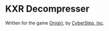 # KXR Decompresser
Written for the game [Onigiri](https://store.steampowered.com/app/290470), by [CyberStep, Inc](https://secure.cyberstep.jp/).
